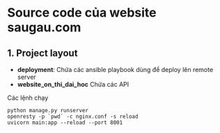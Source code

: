 # Source code của website <a>saugau.com</a>
## 1. Project layout
- <strong>deployment</strong>: Chứa các ansible playbook dùng để deploy lên remote server
- <strong>website_on_thi_dai_hoc</strong> Chứa các API 

Các lệnh chạy 
```
python manage.py runserver
openresty -p `pwd` -c nginx.conf -s reload
uvicorn main:app --reload --port 8001
```
